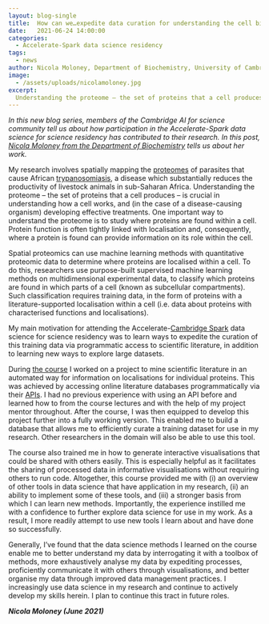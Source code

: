 ```yaml
---
layout: blog-single
title:  How can we…expedite data curation for understanding the cell biology of parasites?
date:   2021-06-24 14:00:00
categories:
  - Accelerate-Spark data science residency
tags:
  - news
author: Nicola Moloney, Department of Biochemistry, University of Cambridge
image:
  - /assets/uploads/nicolamoloney.jpg
excerpt:
  Understanding the proteome – the set of proteins that a cell produces – is crucial in understanding how a cell works, and (in the case of a disease-causing organism) developing effective treatments. One important way to understand the proteome is to study where proteins are found within a cell - known as spatial proteomics. Spatial proteomics can use machine learning methods with quantitative proteomic data to determine where proteins are localised within a cell.
---
```


*In this new blog series, members of the Cambridge AI for science community tell us about how participation in the Accelerate-Spark data science for science residency has contributed to their research. In this post, [Nicola Moloney from the Department of Biochemistry](https://www.bioc.cam.ac.uk/directory/ms-nicola-moloney) tells us about her work.*

My research involves spatially mapping the [proteomes](https://en.wikipedia.org/wiki/Proteome) of parasites that cause African [trypanosomiasis](https://en.wikipedia.org/wiki/Trypanosomiasis), a disease which substantially reduces the productivity of livestock animals in sub-Saharan Africa. Understanding the proteome – the set of proteins that a cell produces – is crucial in understanding how a cell works, and (in the case of a disease-causing organism) developing effective treatments. One important way to understand the proteome is to study where proteins are found within a cell. Protein function is often tightly linked with localisation and, consequently, where a protein is found can provide information on its role within the cell.

Spatial proteomics can use machine learning methods with quantitative proteomic data to determine where proteins are localised within a cell. To do this, researchers use purpose-built supervised machine learning methods on multidimensional experimental data, to classify which proteins are found in which parts of a cell (known as subcellular compartments). Such classification requires training data, in the form of proteins with a literature-supported localisation within a cell (i.e. data about proteins with characterised functions and localisations). 

My main motivation for attending the Accelerate-[Cambridge Spark](https://cambridgespark.com) data science for science residency was to learn ways to expedite the curation of this training data via programmatic access to scientific literature, in addition to learning new ways to explore large datasets.

During [the course](https://www.cst.cam.ac.uk/news/july-data-science-residency-applications-open) I worked on a project to mine scientific literature in an automated way for information on localisations for individual proteins. This was achieved by accessing online literature databases programmatically via their [APIs](https://en.wikipedia.org/wiki/API). I had no previous experience with using an API before and learned how to from the course lectures and with the help of my project mentor throughout. After the course, I was then equipped to develop this project further into a fully working version. This enabled me to build a database that allows me to efficiently curate a training dataset for use in my research. Other researchers in the domain will also be able to use this tool.

The course also trained me in how to generate interactive visualisations that could be shared with others easily. This is especially helpful as it facilitates the sharing of processed data in informative visualisations without requiring others to run code. Altogether, this course provided me with (i) an overview of other tools in data science that have application in my research, (ii) an ability to implement some of these tools, and (iii) a stronger basis from which I can learn new methods. Importantly, the experience instilled me with a confidence to further explore data science for use in my work. As a result, I more readily attempt to use new tools I learn about and have done so successfully.

Generally, I’ve found that the data science methods I learned on the course enable me to better understand my data by interrogating it with a toolbox of methods, more exhaustively analyse my data by expediting processes, proficiently communicate it with others through visualisations, and better organise my data through improved data management practices. I increasingly use data science in my research and continue to actively develop my skills herein. I plan to continue this tract in future roles.

***Nicola Moloney (June 2021)***
